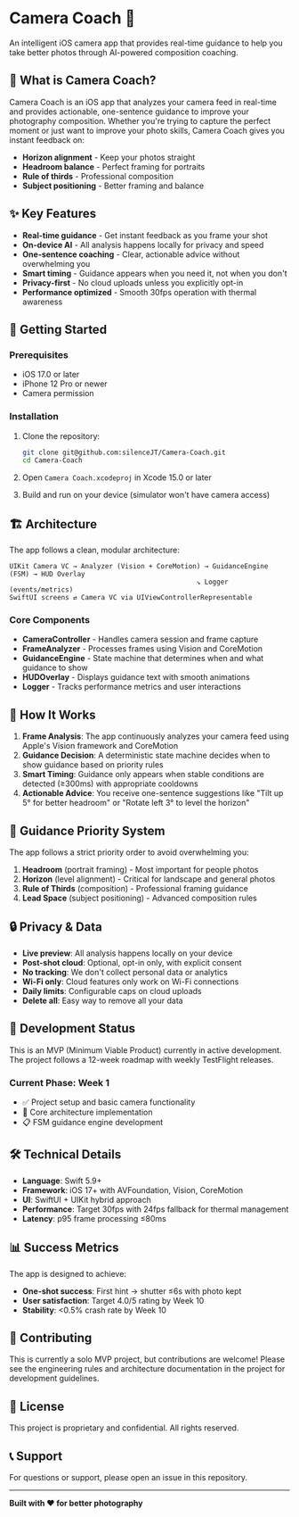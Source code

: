 # Camera Coach 📸

An intelligent iOS camera app that provides real-time guidance to help you take better photos through AI-powered composition coaching.

## 🎯 What is Camera Coach?

Camera Coach is an iOS app that analyzes your camera feed in real-time and provides actionable, one-sentence guidance to improve your photography composition. Whether you're trying to capture the perfect moment or just want to improve your photo skills, Camera Coach gives you instant feedback on:

- **Horizon alignment** - Keep your photos straight
- **Headroom balance** - Perfect framing for portraits
- **Rule of thirds** - Professional composition
- **Subject positioning** - Better framing and balance

## ✨ Key Features

- **Real-time guidance** - Get instant feedback as you frame your shot
- **On-device AI** - All analysis happens locally for privacy and speed
- **One-sentence coaching** - Clear, actionable advice without overwhelming you
- **Smart timing** - Guidance appears when you need it, not when you don't
- **Privacy-first** - No cloud uploads unless you explicitly opt-in
- **Performance optimized** - Smooth 30fps operation with thermal awareness

## 🚀 Getting Started

### Prerequisites

- iOS 17.0 or later
- iPhone 12 Pro or newer
- Camera permission

### Installation

1. Clone the repository:
   ```bash
   git clone git@github.com:silenceJT/Camera-Coach.git
   cd Camera-Coach
   ```

2. Open `Camera Coach.xcodeproj` in Xcode 15.0 or later

3. Build and run on your device (simulator won't have camera access)

## 🏗️ Architecture

The app follows a clean, modular architecture:

```
UIKit Camera VC → Analyzer (Vision + CoreMotion) → GuidanceEngine (FSM) → HUD Overlay
                                               ↘ Logger (events/metrics)
SwiftUI screens ⇄ Camera VC via UIViewControllerRepresentable
```

### Core Components

- **CameraController** - Handles camera session and frame capture
- **FrameAnalyzer** - Processes frames using Vision and CoreMotion
- **GuidanceEngine** - State machine that determines when and what guidance to show
- **HUDOverlay** - Displays guidance text with smooth animations
- **Logger** - Tracks performance metrics and user interactions

## 📱 How It Works

1. **Frame Analysis**: The app continuously analyzes your camera feed using Apple's Vision framework and CoreMotion
2. **Guidance Decision**: A deterministic state machine decides when to show guidance based on priority rules
3. **Smart Timing**: Guidance only appears when stable conditions are detected (≥300ms) with appropriate cooldowns
4. **Actionable Advice**: You receive one-sentence suggestions like "Tilt up 5° for better headroom" or "Rotate left 3° to level the horizon"

## 🎨 Guidance Priority System

The app follows a strict priority order to avoid overwhelming you:

1. **Headroom** (portrait framing) - Most important for people photos
2. **Horizon** (level alignment) - Critical for landscape and general photos  
3. **Rule of Thirds** (composition) - Professional framing guidance
4. **Lead Space** (subject positioning) - Advanced composition rules

## 🔒 Privacy & Data

- **Live preview**: All analysis happens locally on your device
- **Post-shot cloud**: Optional, opt-in only, with explicit consent
- **No tracking**: We don't collect personal data or analytics
- **Wi-Fi only**: Cloud features only work on Wi-Fi connections
- **Daily limits**: Configurable caps on cloud uploads
- **Delete all**: Easy way to remove all your data

## 🚧 Development Status

This is an MVP (Minimum Viable Product) currently in active development. The project follows a 12-week roadmap with weekly TestFlight releases.

### Current Phase: Week 1
- ✅ Project setup and basic camera functionality
- 🔄 Core architecture implementation
- 📋 FSM guidance engine development

## 🛠️ Technical Details

- **Language**: Swift 5.9+
- **Framework**: iOS 17+ with AVFoundation, Vision, CoreMotion
- **UI**: SwiftUI + UIKit hybrid approach
- **Performance**: Target 30fps with 24fps fallback for thermal management
- **Latency**: p95 frame processing ≤80ms

## 📊 Success Metrics

The app is designed to achieve:
- **One-shot success**: First hint → shutter ≤6s with photo kept
- **User satisfaction**: Target 4.0/5 rating by Week 10
- **Stability**: <0.5% crash rate by Week 10

## 🤝 Contributing

This is currently a solo MVP project, but contributions are welcome! Please see the engineering rules and architecture documentation in the project for development guidelines.

## 📄 License

This project is proprietary and confidential. All rights reserved.

## 📞 Support

For questions or support, please open an issue in this repository.

---

**Built with ❤️ for better photography**
